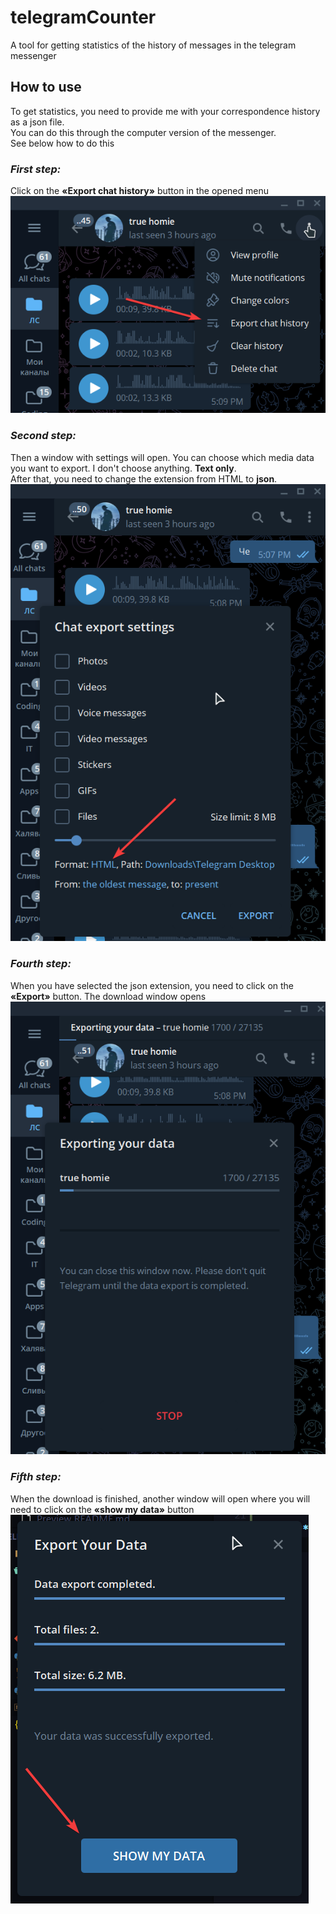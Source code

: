 # telegramCounter
A tool for getting statistics of the history of messages in the telegram messenger

## **How to use**
To get statistics, you need to provide me with your correspondence history as a json file.  
You can do this through the computer version of the messenger.  
See below how to do this  

### ***First step:***  
Click on the **«Export chat history»** button in the opened menu
![export chat history](screenshots/export.png)

### ***Second step:***
Then a window with settings will open. You can choose which media data you want to export. I don't choose anything. **Text only**.  
After that, you need to change the extension from HTML to **json**.
![set settings](screenshots/export_settings.png)

### ***Fourth step:***
When you have selected the json extension, you need to click on the **«Export»** button. The download window opens  
![loading window](screenshots/loading.png)

### ***Fifth step:***
When the download is finished, another window will open where you will need to click on the **«show my data»** button  
![show my data button](screenshots/show_my_data.png)
